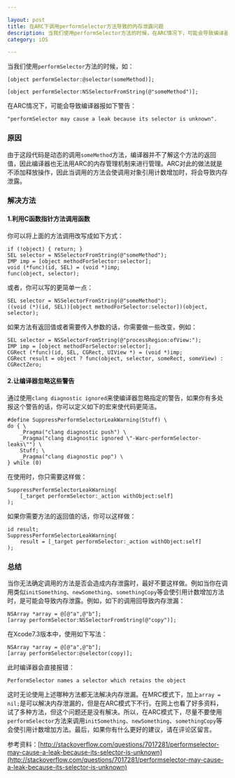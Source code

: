 ```yaml
---

layout: post
title: 在ARC下调用performSelector方法导致的内存泄露问题
description: 当我们使用performSelector方法的时候，在ARC情况下，可能会导致编译器报如下警告："performSelector may cause a leak because its selector is unknown".
category: iOS

---
```


当我们使用`performSelector`方法的时候，如：

	[object performSelector:@selector(someMethod)];
	
	[object performSelector:NSSelectorFromString(@"someMethod")];
	
在ARC情况下，可能会导致编译器报如下警告：

	"performSelector may cause a leak because its selector is unknown".
	
	
### 原因
由于这段代码是动态的调用`someMethod`方法，编译器并不了解这个方法的返回值，因此编译器也无法用ARC的内存管理机制来进行管理。ARC对此的做法就是不添加释放操作，因此当调用的方法会使调用对象引用计数增加时，将会导致内存泄露。

### 解决方法

#### 1.利用C函数指针方法调用函数
你可以将上面的方法调用改写成如下方式：

	if (!object) { return; }
	SEL selector = NSSelectorFromString(@"someMethod");
	IMP imp = [object methodForSelector:selector];
	void (*func)(id, SEL) = (void *)imp;
	func(object, selector);
	
或者，你可以写的更简单一点：

	SEL selector = NSSelectorFromString(@"someMethod");
	((void (*)(id, SEL))[object methodForSelector:selector])(object, selector);
	
如果方法有返回值或者需要传入参数的话，你需要做一些改变，例如：

	SEL selector = NSSelectorFromString(@"processRegion:ofView:");
	IMP imp = [object methodForSelector:selector];
	CGRect (*func)(id, SEL, CGRect, UIView *) = (void *)imp;
	CGRect result = object ? func(object, selector, someRect, someView) : CGRectZero;
	
	
#### 2.让编译器忽略这些警告
通过使用`clang diagnostic ignored`来使编译器忽略指定的警告，如果你有多处报这个警告的话，你可以定义如下的宏来使代码更简洁。

	#define SuppressPerformSelectorLeakWarning(Stuff) \
    do { \
        _Pragma("clang diagnostic push") \
        _Pragma("clang diagnostic ignored \"-Warc-performSelector-leaks\"") \
        Stuff; \
        _Pragma("clang diagnostic pop") \
    } while (0)
    
在使用时，你只需要这样做：

	SuppressPerformSelectorLeakWarning(
	    [_target performSelector:_action withObject:self]
	);
	
如果你需要方法的返回值的话，你可以这样做：

	id result;
	SuppressPerformSelectorLeakWarning(
    	result = [_target performSelector:_action withObject:self]
	);
	
	
### 总结	
当你无法确定调用的方法是否会造成内存泄露时，最好不要这样做。例如当你在调用类似`initSomething`、`newSomething`、`somethingCopy`等会使引用计数增加方法时，是可能会导致内存泄露。例如，如下的调用回导致内存泄漏：

	NSArray *array = @[@"a",@"b"];
    [array performSelector:NSSelectorFromString(@"copy")];

在Xcode7.3版本中，使用如下写法：

	NSArray *array = @[@"a",@"b"];
    [array performSelector:@selector(copy)];
    
此时编译器会直接报错：

	PerformSelector names a selector which retains the object
	
这时无论使用上述哪种方法都无法解决内存泄漏。在MRC模式下，加上`array = nil;`是可以解决内存泄漏的，但是在ARC模式下不行。在网上也看了好多资料，试了多种方法，但这个问题还是没有解决。所以，在ARC模式下，尽量不要使用`performSelector`方法来调用`initSomething`、`newSomething`、`somethingCopy`等会使引用计数增加方法。最后，如果你有什么更好的建议，请在评论区留言。
 
参考资料：[http://stackoverflow.com/questions/7017281/performselector-may-cause-a-leak-because-its-selector-is-unknown](http://stackoverflow.com/questions/7017281/performselector-may-cause-a-leak-because-its-selector-is-unknown)
